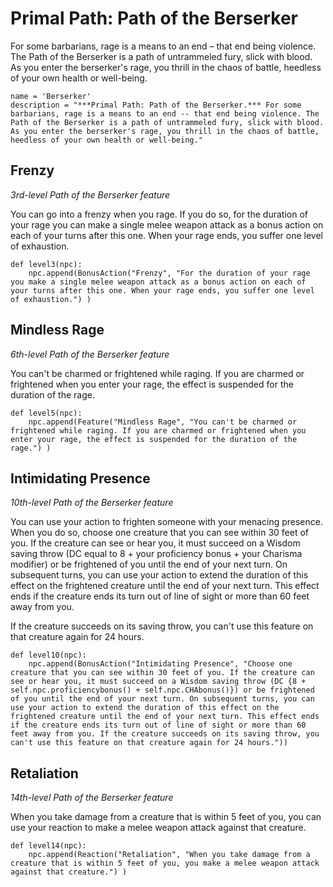 # Primal Path: Path of the Berserker
For some barbarians, rage is a means to an end – that end being violence. The Path of the Berserker is a path of untrammeled fury, slick with blood. As you enter the berserker's rage, you thrill in the chaos of battle, heedless of your own health or well-being.

```
name = 'Berserker'
description = "***Primal Path: Path of the Berserker.*** For some barbarians, rage is a means to an end -- that end being violence. The Path of the Berserker is a path of untrammeled fury, slick with blood. As you enter the berserker's rage, you thrill in the chaos of battle, heedless of your own health or well-being."
```

## Frenzy
*3rd-level Path of the Berserker feature*

You can go into a frenzy when you rage. If you do so, for the duration of your rage you can make a single melee weapon attack as a bonus action on each of your turns after this one. When your rage ends, you suffer one level of exhaustion.

```
def level3(npc):
    npc.append(BonusAction("Frenzy", "For the duration of your rage you make a single melee weapon attack as a bonus action on each of your turns after this one. When your rage ends, you suffer one level of exhaustion.") )
```

## Mindless Rage
*6th-level Path of the Berserker feature*

You can't be charmed or frightened while raging. If you are charmed or frightened when you enter your rage, the effect is suspended for the duration of the rage.

```
def level5(npc):
    npc.append(Feature("Mindless Rage", "You can't be charmed or frightened while raging. If you are charmed or frightened when you enter your rage, the effect is suspended for the duration of the rage.") )
```

## Intimidating Presence
*10th-level Path of the Berserker feature*

You can use your action to frighten someone with your menacing presence. When you do so, choose one creature that you can see within 30 feet of you. If the creature can see or hear you, it must succeed on a Wisdom saving throw (DC equal to 8 + your proficiency bonus + your Charisma modifier) or be frightened of you until the end of your next turn. On subsequent turns, you can use your action to extend the duration of this effect on the frightened creature until the end of your next turn. This effect ends if the creature ends its turn out of line of sight or more than 60 feet away from you.

If the creature succeeds on its saving throw, you can't use this feature on that creature again for 24 hours.

```
def level10(npc):
    npc.append(BonusAction("Intimidating Presence", "Choose one creature that you can see within 30 feet of you. If the creature can see or hear you, it must succeed on a Wisdom saving throw (DC {8 + self.npc.proficiencybonus() + self.npc.CHAbonus()}) or be frightened of you until the end of your next turn. On subsequent turns, you can use your action to extend the duration of this effect on the frightened creature until the end of your next turn. This effect ends if the creature ends its turn out of line of sight or more than 60 feet away from you. If the creature succeeds on its saving throw, you can't use this feature on that creature again for 24 hours."))
```

## Retaliation
*14th-level Path of the Berserker feature*

When you take damage from a creature that is within 5 feet of you, you can use your reaction to make a melee weapon attack against that creature.

```
def level14(npc):
    npc.append(Reaction("Retaliation", "When you take damage from a creature that is within 5 feet of you, you make a melee weapon attack against that creature.") )
```
